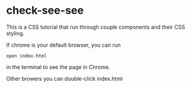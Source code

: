# check-see-see
This is a CSS tutorial that run through couple components and their CSS styling.

If chrome is your default browser, you can run
```
open index.html
```
in the terminal to see the page in Chrome.

Other browers you can double-click index.html

